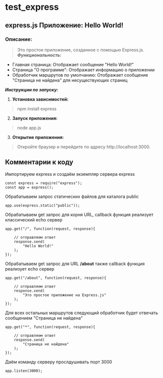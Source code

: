 # test_express
## express.js Приложение: Hello World!
### Описание:
> Это простое приложение, созданное с помощью Express.js.
***Функциональность:***
>
+ Главная страница: Отображает сообщение "Hello World!"
+ Страница "О программе": Отображает информацию о приложении
+ Обработчик маршрутов по умолчанию: Отображает сообщение "Страница не найдена" для несуществующих страниц

***Инструкции по запуску:***
1. **Установка зависимостей:**
> npm install express
2. **Запуск приложения:**
> node app.js
3. **Открытие приложения:**
> Откройте браузер и перейдите по адресу http://localhost:3000.

## Комментарии к коду
Импортируем express и создаём экземпляр сервера express
```
const express = require("express");
const app = express();
```
Обрабатываем запрос статических файлов для каталога public
```
app.use(express.static("public"));
```
Обрабатываем get запрос для корня URL, callback функция реализует классический echo сервер
```
app.get("/", function(request, response){
     
    // отправляем ответ
    response.send(
        "Hello World!"
    );
});
```
Обрабатываем get запрос для URL   __/about__ также callback функция реализует echo сервер
```
app.get("/about", function(request, response){
     
    // отправляем ответ
    response.send(
        "Это простое приложение на Express.js"
    );
});
```
Для всех остальных маршрутов следующий обработчик будет отвечать сообщением "Страница не найдена"
```
app.get("*", function(request, response){
     
    // отправляем ответ
    response.send(
        "Страница не найдена"
    );
});
```
Даём команду серверу прослдушивать порт 3000
```
app.listen(3000);
```
